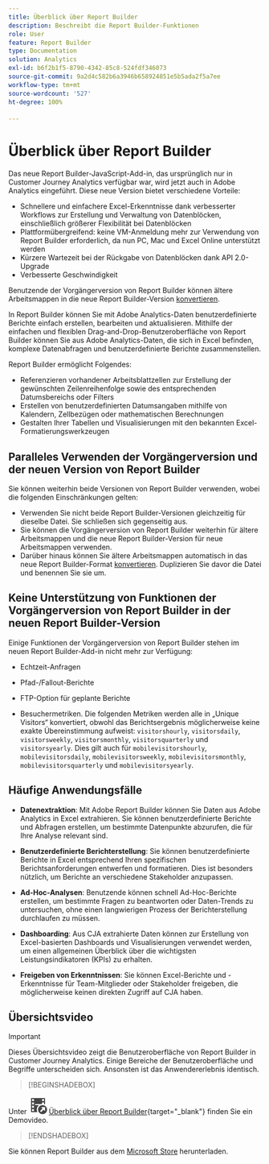 ```yaml
---
title: Überblick über Report Builder
description: Beschreibt die Report Builder-Funktionen
role: User
feature: Report Builder
type: Documentation
solution: Analytics
exl-id: b6f2b1f5-8790-4342-85c8-524fdf346073
source-git-commit: 9a2d4c582b6a3946b658924851e5b5ada2f5a7ee
workflow-type: tm+mt
source-wordcount: '527'
ht-degree: 100%

---
```


# Überblick über Report Builder

Das neue Report Builder-JavaScript-Add-in, das ursprünglich nur in Customer Journey Analytics verfügbar war, wird jetzt auch in Adobe Analytics eingeführt. Diese neue Version bietet verschiedene Vorteile:

- Schnellere und einfachere Excel-Erkenntnisse dank verbesserter Workflows zur Erstellung und Verwaltung von Datenblöcken, einschließlich größerer Flexibilität bei Datenblöcken
- Plattformübergreifend: keine VM-Anmeldung mehr zur Verwendung von Report Builder erforderlich, da nun PC, Mac und Excel Online unterstützt werden
- Kürzere Wartezeit bei der Rückgabe von Datenblöcken dank API 2.0-Upgrade
- Verbesserte Geschwindigkeit

Benutzende der Vorgängerversion von Report Builder können ältere Arbeitsmappen in die neue Report Builder-Version [konvertieren](/help/analyze/report-builder/convert-workbooks.md).

In Report Builder können Sie mit Adobe Analytics-Daten benutzerdefinierte Berichte einfach erstellen, bearbeiten und aktualisieren. Mithilfe der einfachen und flexiblen Drag-and-Drop-Benutzeroberfläche von Report Builder können Sie aus Adobe Analytics-Daten, die sich in Excel befinden, komplexe Datenabfragen und benutzerdefinierte Berichte zusammenstellen.

Report Builder ermöglicht Folgendes:

- Referenzieren vorhandener Arbeitsblattzellen zur Erstellung der gewünschten Zeilenreihenfolge sowie des entsprechenden Datumsbereichs oder Filters
- Erstellen von benutzerdefinierten Datumsangaben mithilfe von Kalendern, Zellbezügen oder mathematischen Berechnungen
- Gestalten Ihrer Tabellen und Visualisierungen mit den bekannten Excel-Formatierungswerkzeugen

## Paralleles Verwenden der Vorgängerversion und der neuen Version von Report Builder

Sie können weiterhin beide Versionen von Report Builder verwenden, wobei die folgenden Einschränkungen gelten:

- Verwenden Sie nicht beide Report Builder-Versionen gleichzeitig für dieselbe Datei. Sie schließen sich gegenseitig aus.
- Sie können die Vorgängerversion von Report Builder weiterhin für ältere Arbeitsmappen und die neue Report Builder-Version für neue Arbeitsmappen verwenden.
- Darüber hinaus können Sie ältere Arbeitsmappen automatisch in das neue Report Builder-Format [konvertieren](/help/analyze/report-builder/convert-workbooks.md). Duplizieren Sie davor die Datei und benennen Sie sie um.

## Keine Unterstützung von Funktionen der Vorgängerversion von Report Builder in der neuen Report Builder-Version

Einige Funktionen der Vorgängerversion von Report Builder stehen im neuen Report Builder-Add-in nicht mehr zur Verfügung:

- Echtzeit-Anfragen

- Pfad-/Fallout-Berichte

- FTP-Option für geplante Berichte

- Besuchermetriken. Die folgenden Metriken werden alle in „Unique Visitors“ konvertiert, obwohl das Berichtsergebnis möglicherweise keine exakte Übereinstimmung aufweist: `visitorshourly`, `visitorsdaily`, `visitorsweekly`, `visitorsmonthly`, `visitorsquarterly` und `visitorsyearly`. Dies gilt auch für `mobilevisitorshourly`, `mobilevisitorsdaily`, `mobilevisitorsweekly`, `mobilevisitorsmonthly`, `mobilevisitorsquarterly` und `mobilevisitorsyearly`.

## Häufige Anwendungsfälle

- **Datenextraktion**: Mit Adobe Report Builder können Sie Daten aus Adobe Analytics in Excel extrahieren. Sie können benutzerdefinierte Berichte und Abfragen erstellen, um bestimmte Datenpunkte abzurufen, die für Ihre Analyse relevant sind.

- **Benutzerdefinierte Berichterstellung**: Sie können benutzerdefinierte Berichte in Excel entsprechend Ihren spezifischen Berichtsanforderungen entwerfen und formatieren. Dies ist besonders nützlich, um Berichte an verschiedene Stakeholder anzupassen.

- **Ad-Hoc-Analysen**: Benutzende können schnell Ad-Hoc-Berichte erstellen, um bestimmte Fragen zu beantworten oder Daten-Trends zu untersuchen, ohne einen langwierigen Prozess der Berichterstellung durchlaufen zu müssen.

- **Dashboarding**: Aus CJA extrahierte Daten können zur Erstellung von Excel-basierten Dashboards und Visualisierungen verwendet werden, um einen allgemeinen Überblick über die wichtigsten Leistungsindikatoren (KPIs) zu erhalten.

- **Freigeben von Erkenntnissen**: Sie können Excel-Berichte und -Erkenntnisse für Team-Mitglieder oder Stakeholder freigeben, die möglicherweise keinen direkten Zugriff auf CJA haben.

## Übersichtsvideo

>[!IMPORTANT]
>
>Dieses Übersichtsvideo zeigt die Benutzeroberfläche von Report Builder in Customer Journey Analytics. Einige Bereiche der Benutzeroberfläche und Begriffe unterscheiden sich. Ansonsten ist das Anwendererlebnis identisch.


>[!BEGINSHADEBOX]

Unter ![VideoCheckedOut](/help/assets/icons/VideoCheckedOut.svg) [Überblick über Report Builder](https://video.tv.adobe.com/v/337569?quality=12&learn=on){target="_blank"} finden Sie ein Demovideo.

>[!ENDSHADEBOX]

Sie können Report Builder aus dem [Microsoft Store](https://appsource.microsoft.com/de-de/product/office/WA200003101?tab=Overview) herunterladen.
